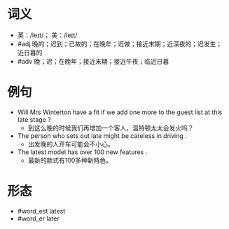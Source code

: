# 词义
- 英：/leɪt/； 美：/leɪt/
- #adj 晚的；迟到；已故的；在晚年；迟做；接近末期；近深夜的；迟发生；近日暮的
- #adv 晚；迟；在晚年；接近末期；接近午夜；临近日暮
# 例句
- Will Mrs Winterton have a fit if we add one more to the guest list at this late stage ?
	- 到这么晚的时候我们再增加一个客人，温特顿太太会发火吗？
- The person who sets out late might be careless in driving .
	- 出发晚的人开车可能会不小心。
- The latest model has over 100 new features .
	- 最新的款式有100多种新特色。
# 形态
- #word_est latest
- #word_er later
